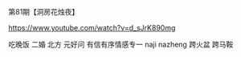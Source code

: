 第81期【洞房花烛夜】

https://www.youtube.com/watch?v=d_sJrK890mg


吃晚饭 二婚 北方
元好问 有信有序情感专一
naji nazheng
跨火盆 跨马鞍
